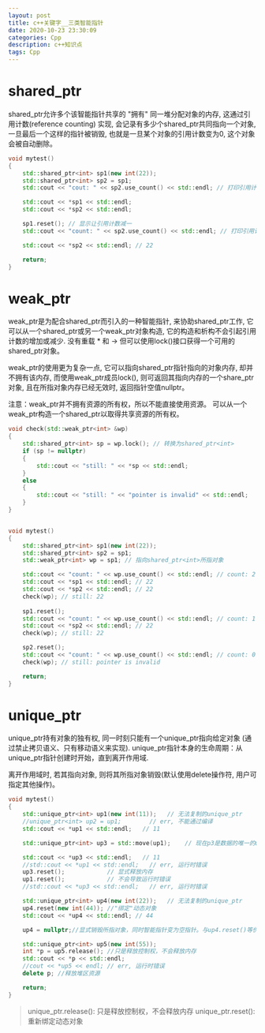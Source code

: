```yaml
---
layout: post
title: c++关键字__三类智能指针
date: 2020-10-23 23:30:09
categories: Cpp
description: c++知识点
tags: Cpp
---
```



# shared_ptr

shared_ptr允许多个该智能指针共享的 "拥有" 同一堆分配对象的内存, 这通过引用计数(reference counting) 实现, 会记录有多少个shared_ptr共同指向一个对象, 一旦最后一个这样的指针被销毁, 也就是一旦某个对象的引用计数变为0, 这个对象会被自动删除。

```c++
void mytest()
{
    std::shared_ptr<int> sp1(new int(22));
    std::shared_ptr<int> sp2 = sp1;
    std::cout << "cout: " << sp2.use_count() << std::endl; // 打印引用计数

    std::cout << *sp1 << std::endl;
    std::cout << *sp2 << std::endl;

    sp1.reset(); // 显示让引用计数减一
    std::cout << "count: " << sp2.use_count() << std::endl; // 打印引用计数

    std::cout << *sp2 << std::endl; // 22

    return;
}
```


# weak_ptr

weak_ptr是为配合shared_ptr而引入的一种智能指针, 来协助shared_ptr工作, 它可以从一个shared_ptr或另一个weak_ptr对象构造, 它的构造和析构不会引起引用计数的增加或减少. 没有重载 * 和 -> 但可以使用lock()接口获得一个可用的shared_ptr对象。

weak_ptr的使用更为复杂一点, 它可以指向shared_ptr指针指向的对象内存, 却并不拥有该内存, 而使用weak_ptr成员lock(), 则可返回其指向内存的一个share_ptr对象, 且在所指对象内存已经无效时, 返回指针空值nullptr。

注意：weak_ptr并不拥有资源的所有权，所以不能直接使用资源。
可以从一个weak_ptr构造一个shared_ptr以取得共享资源的所有权。

```c++
void check(std::weak_ptr<int> &wp)
{
    std::shared_ptr<int> sp = wp.lock(); // 转换为shared_ptr<int>
    if (sp != nullptr)
    {
        std::cout << "still: " << *sp << std::endl;
    } 
    else
    {
        std::cout << "still: " << "pointer is invalid" << std::endl;
    }
}


void mytest()
{
    std::shared_ptr<int> sp1(new int(22));
    std::shared_ptr<int> sp2 = sp1;
    std::weak_ptr<int> wp = sp1; // 指向shared_ptr<int>所指对象

    std::cout << "count: " << wp.use_count() << std::endl; // count: 2
    std::cout << *sp1 << std::endl; // 22
    std::cout << *sp2 << std::endl; // 22
    check(wp); // still: 22
    
    sp1.reset();
    std::cout << "count: " << wp.use_count() << std::endl; // count: 1
    std::cout << *sp2 << std::endl; // 22
    check(wp); // still: 22

    sp2.reset();
    std::cout << "count: " << wp.use_count() << std::endl; // count: 0
    check(wp); // still: pointer is invalid

    return;
}
```


# unique_ptr

unique_ptr持有对象的独有权, 同一时刻只能有一个unique_ptr指向给定对象 (通过禁止拷贝语义、只有移动语义来实现).
unique_ptr指针本身的生命周期：从unique_ptr指针创建时开始，直到离开作用域.

离开作用域时, 若其指向对象, 则将其所指对象销毁(默认使用delete操作符, 用户可指定其他操作)。

```c++
void mytest()
{
    std::unique_ptr<int> up1(new int(11));   // 无法复制的unique_ptr
    //unique_ptr<int> up2 = up1;        // err, 不能通过编译
    std::cout << *up1 << std::endl;   // 11

    std::unique_ptr<int> up3 = std::move(up1);    // 现在p3是数据的唯一的unique_ptr

    std::cout << *up3 << std::endl;   // 11
    //std::cout << *up1 << std::endl;   // err, 运行时错误
    up3.reset();            // 显式释放内存
    up1.reset();            // 不会导致运行时错误
    //std::cout << *up3 << std::endl;   // err, 运行时错误

    std::unique_ptr<int> up4(new int(22));   // 无法复制的unique_ptr
    up4.reset(new int(44)); //"绑定"动态对象
    std::cout << *up4 << std::endl; // 44

    up4 = nullptr;//显式销毁所指对象，同时智能指针变为空指针。与up4.reset()等价

    std::unique_ptr<int> up5(new int(55));
    int *p = up5.release(); //只是释放控制权，不会释放内存
    std::cout << *p << std::endl;
    //cout << *up5 << endl; // err, 运行时错误
    delete p; //释放堆区资源

    return;
}
```

> unique_ptr.release(): 只是释放控制权，不会释放内存
> unique_ptr.reset(): 重新绑定动态对象






